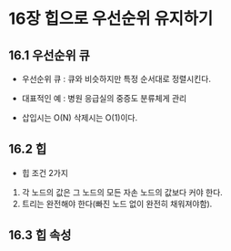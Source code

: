 # 16장 힙으로 우선순위 유지하기

## 16.1 우선순위 큐

- 우선순위 큐 : 큐와 비슷하지만 특정 순서대로 정렬시킨다.

- 대표적인 예 : 병원 응급실의 중증도 분류체게 관리

- 삽입시는 O(N) 삭제시는 O(1)이다.

## 16.2 힙

- 힙 조건 2가지

1. 각 노드의 값은 그 노드의 모든 자손 노드의 값보다 커야 한다.
2. 트리는 완전해야 한다(빠진 노드 없이 완전히 채워져야함).

## 16.3 힙 속성
